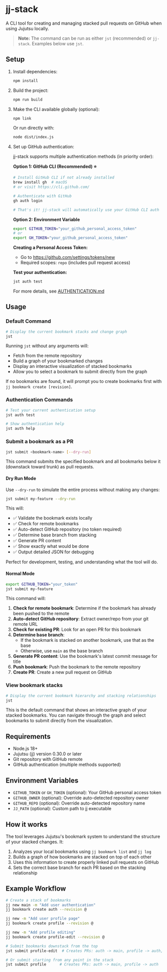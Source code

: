 # jj-stack

A CLI tool for creating and managing stacked pull requests on GitHub when using Jujutsu locally.

> **Note:** The command can be run as either `jst` (recommended) or `jj-stack`. Examples below use `jst`.

## Setup

1. Install dependencies:

   ```bash
   npm install
   ```

2. Build the project:

   ```bash
   npm run build
   ```

3. Make the CLI available globally (optional):

   ```bash
   npm link
   ```

   Or run directly with:

   ```bash
   node dist/index.js
   ```

4. Set up GitHub authentication:

   jj-stack supports multiple authentication methods (in priority order):

   **Option 1: GitHub CLI (Recommended) ⭐**

   ```bash
   # Install GitHub CLI if not already installed
   brew install gh  # macOS
   # or visit https://cli.github.com/

   # Authenticate with GitHub
   gh auth login

   # That's it! jj-stack will automatically use your GitHub CLI auth
   ```

   **Option 2: Environment Variable**

   ```bash
   export GITHUB_TOKEN="your_github_personal_access_token"
   # or
   export GH_TOKEN="your_github_personal_access_token"
   ```

   **Creating a Personal Access Token:**

   - Go to https://github.com/settings/tokens/new
   - Required scopes: `repo` (includes pull request access)

   **Test your authentication:**

   ```bash
   jst auth test
   ```

   For more details, see [AUTHENTICATION.md](./AUTHENTICATION.md)

## Usage

### Default Command

```bash
# Display the current bookmark stacks and change graph
jst
```

Running `jst` without any arguments will:

- Fetch from the remote repository
- Build a graph of your bookmarked changes
- Display an interactive visualization of stacked bookmarks
- Allow you to select a bookmark to submit directly from the graph

If no bookmarks are found, it will prompt you to create bookmarks first with `jj bookmark create [revision]`.

### Authentication Commands

```bash
# Test your current authentication setup
jst auth test

# Show authentication help
jst auth help
```

### Submit a bookmark as a PR

```bash
jst submit <bookmark-name> [--dry-run]
```

This command submits the specified bookmark and all bookmarks below it (downstack toward trunk) as pull requests.

#### Dry Run Mode

Use `--dry-run` to simulate the entire process without making any changes:

```bash
jst submit my-feature --dry-run
```

This will:

- ✅ Validate the bookmark exists locally
- ✅ Check for remote bookmarks
- ✅ Auto-detect GitHub repository (no token required)
- ✅ Determine base branch from stacking
- ✅ Generate PR content
- ✅ Show exactly what would be done
- ✅ Output detailed JSON for debugging

Perfect for development, testing, and understanding what the tool will do.

#### Normal Mode

```bash
export GITHUB_TOKEN="your_token"
jst submit my-feature
```

This command will:

1. **Check for remote bookmark**: Determine if the bookmark has already been pushed to the remote
2. **Auto-detect GitHub repository**: Extract owner/repo from your git remote URL
3. **Check for existing PR**: Look for an open PR for this bookmark
4. **Determine base branch**:
   - If the bookmark is stacked on another bookmark, use that as the base
   - Otherwise, use `main` as the base branch
5. **Generate PR content**: Use the bookmark's latest commit message for title
6. **Push bookmark**: Push the bookmark to the remote repository
7. **Create PR**: Create a new pull request on GitHub

### View bookmark stacks

```bash
# Display the current bookmark hierarchy and stacking relationships
jst
```

This is the default command that shows an interactive graph of your stacked bookmarks. You can navigate through the graph and select bookmarks to submit directly from the visualization.

## Requirements

- Node.js 18+
- Jujutsu (jj) version 0.30.0 or later
- Git repository with GitHub remote
- GitHub authentication (multiple methods supported)

## Environment Variables

- `GITHUB_TOKEN` or `GH_TOKEN` (optional): Your GitHub personal access token
- `GITHUB_OWNER` (optional): Override auto-detected repository owner
- `GITHUB_REPO` (optional): Override auto-detected repository name
- `JJ_PATH` (optional): Custom path to jj executable

## How it works

The tool leverages Jujutsu's bookmark system to understand the structure of your stacked changes. It:

1. Analyzes your local bookmarks using `jj bookmark list` and `jj log`
2. Builds a graph of how bookmarks are stacked on top of each other
3. Uses this information to create properly linked pull requests on GitHub
4. Sets the correct base branch for each PR based on the stacking relationship

## Example Workflow

```bash
# Create a stack of bookmarks
jj new main -m "Add user authentication"
jj bookmark create auth --revision @

jj new -m "Add user profile page"
jj bookmark create profile --revision @

jj new -m "Add profile editing"
jj bookmark create profile-edit --revision @

# Submit bookmarks downstack from the top
jst submit profile-edit  # Creates PRs: auth -> main, profile -> auth, profile-edit -> profile

# Or submit starting from any point in the stack
jst submit profile      # Creates PRs: auth -> main, profile -> auth
```
